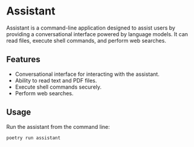 # Assistant

Assistant is a command-line application designed to assist users by providing a conversational interface powered by language models. It can read files, execute shell commands, and perform web searches.

## Features

- Conversational interface for interacting with the assistant.
- Ability to read text and PDF files.
- Execute shell commands securely.
- Perform web searches.

## Usage

Run the assistant from the command line:

```bash
poetry run assistant
```
